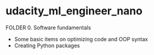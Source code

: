 # udacity_ml_engineer_nano

FOLDER 0. Software fundamentals
  - Some basic items on optimizing code and OOP syntax
  - Creating Python packages
